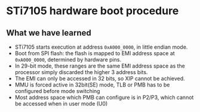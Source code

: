 # STi7105 hardware boot procedure

## What we have learned
* STi7105 starts execution at address `0xA000_0000`, in little endian mode.
* Boot from SPI flash: the flash is mapped to EMI address space at `0xA000_0000`, determined by hardware pins.
* In 29-bit mode, these ranges are the same EMI address space as the processor simply discarded the higher 3 address bits.
* The EMI can only be accessed in 32 bits, so XIP cannot be achieved.
* MMU is forced active in 32bit(SE) mode, TLB or PMB has to be configured before mode switching
* Most address space which PMB can configure is in P2/P3, which cannot be accessed when in user mode (U0)
